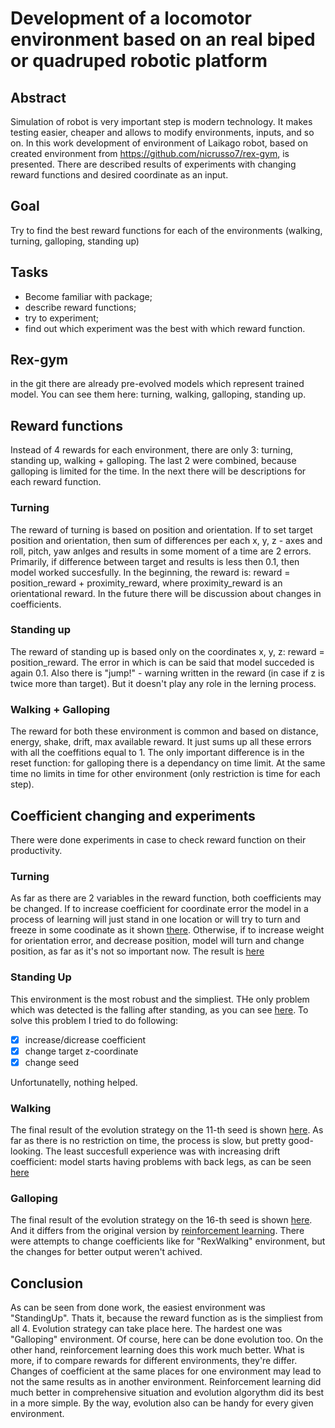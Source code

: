 # Development of a locomotor environment based on an real biped or quadruped robotic platform

## Abstract
Simulation of robot is very important step is modern technology. It makes testing easier, cheaper and allows to modify environments, inputs, and so on. In this work development of environment of Laikago robot, based on created environment from https://github.com/nicrusso7/rex-gym, is presented. There are described results of experiments with changing reward functions and desired coordinate as an input.

## Goal
Try to find the best reward functions for each of the environments (walking, turning, galloping, standing up)

## Tasks
* Become familiar with package;
* describe reward functions;
* try to experiment;
* find out which experiment was the best with which reward function.

## Rex-gym
in the git there are already pre-evolved models which represent trained model. You can see them here: turning, walking, galloping, standing up.

## Reward functions
Instead of 4 rewards for each environment, there are only 3: turning, standing up, walking + galloping. The last 2 were combined, because galloping is limited for the time. In the next there will be descriptions for each reward function.

### Turning
The reward of turning is based on position and orientation. If to set target position and orientation, then sum of differences per each x, y, z - axes and roll, pitch, yaw anlges and results in some moment of a time are 2 errors.
Primarily, if difference between target and results is less then 0.1, then model worked succesfully.
In the beginning, the reward is: reward = position_reward + proximity_reward, where proximity_reward is an orientational reward. In the future there will be discussion about changes in coefficients.

### Standing up
The reward of standing up is based only on the coordinates x, y, z: reward = position_reward. The error in which is can be said that model succeded is again 0.1. Also there is "jump!" - warning written in the reward (in case if z is twice more than target). But it doesn't play any role in the lerning process.

### Walking + Galloping
The reward for both these environment is common and based on distance, energy, shake, drift, max available reward. It just sums up all these errors with all the coeffitions equal to 1.
The only important difference is in the reset function: for galloping there is a dependancy on time limit. At the same time no limits in time for other environment (only restriction is time for each step).

## Coefficient changing and experiments
There were done experiments in case to check reward function on their productivity.

### Turning
As far as there are 2 variables in the reward function, both coefficients may be changed.
If to increase coefficient for coordinate error the model in a process of learning will just stand in one location or will try to turn and freeze in some coodinate as it shown [there](https://studio.youtube.com/video/cFqn0hx-tTI/edit).
Otherwise, if to increase weight for orientation error, and decrease position, model will turn and change position, as far as it's not so important now. The result is [here](https://youtu.be/CV7unrleLK8)

### Standing Up
This environment is the most robust and the simpliest. THe only problem which was detected is the falling after standing, as you can see [here](https://www.youtube.com/watch?v=9MCefvkMpKc). To solve this problem I tried to do following:
- [x] increase/dicrease coefficient
- [x] change target z-coordinate
- [x] change seed

Unfortunatelly, nothing helped.

### Walking
The final result of the evolution strategy on the 11-th seed is shown [here](https://youtu.be/_LXAq0rcTUo). As far as there is no restriction on time, the process is slow, but pretty good-looking.
The least succesfull experience was with increasing drift coefficient: model starts having problems with back legs, as can be seen [here](https://youtu.be/lNKeHifVmMk)

### Galloping
The final result of the evolution strategy on the 16-th seed is shown [here](https://youtu.be/AtWtqh63LlQ). And it differs from the original version by [reinforcement learning](https://youtu.be/Iiwo-fY63r0). There were attempts to change coefficients like for "RexWalking" environment, but the changes for better output weren't achived.

## Conclusion
As can be seen from done work, the easiest environment was "StandingUp". Thats it, because the reward function as is the simpliest from all 4. Evolution strategy can take place here.
The hardest one was "Galloping" environment. Of course, here can be done evolution too. On the other hand, reinforcement learning does this work much better.
What is more, if to compare rewards for different environments, they're differ. Changes of coefficient at the same places for one environment may lead to not the same results as in another environment.
Reinforcement learning did much better in comprehensive situation and evolution algorythm did its best in a more simple. By the way, evolution also can be handy for every given environment.


